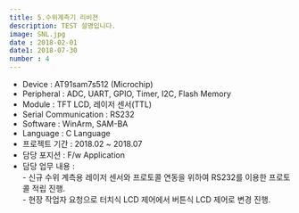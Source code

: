 ```yaml
---
title: 5.수위계측기 리비젼
description: TEST 설명입니다.
image: SNL.jpg
date : 2018-02-01
date1: 2018-07-30
number : 4
---
```


- Device 				: AT91sam7s512 (Microchip)
- Peripheral			: ADC, UART, GPIO, Timer, I2C, Flash Memory
- Module				: TFT LCD, 레이저 센서(TTL)
- Serial Communication	: RS232
- Software 				: WinArm, SAM-BA
- Language				: C Language
- 프로젝트 기간			: 2018.02 ~ 2018.07
- 담당 포지션			: F/w Application
- 담당 업무 내용			: <br>
						 - 신규 수위 계측용 레이저 센서와 프로토콜 연동을 위하여 RS232를 이용한 프로토콜 적립 진행.<br>
						 - 현장 작업자 요청으로 터치식 LCD 제어에서 버튼식 LCD 제어로 변경 진행.<br>
